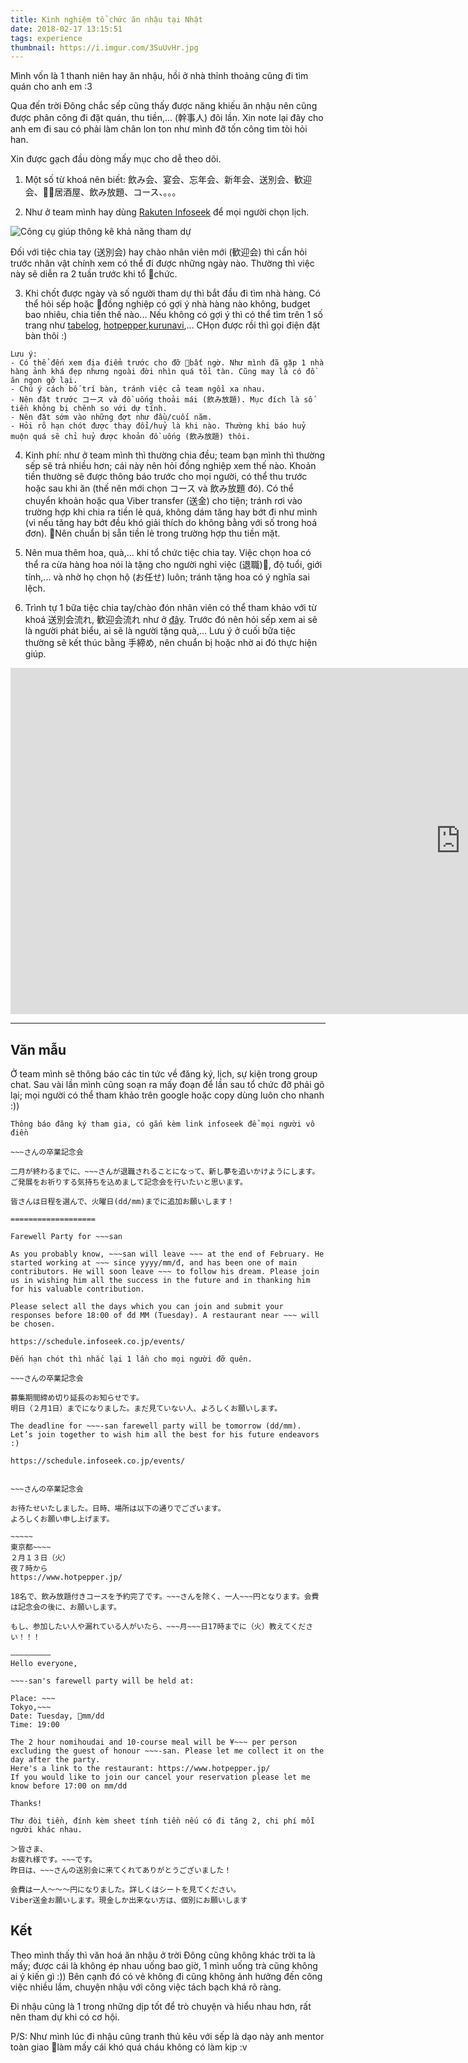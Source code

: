 ```yaml
---
title: Kinh nghiệm tổ chức ăn nhậu tại Nhật
date: 2018-02-17 13:15:51
tags: experience
thumbnail: https://i.imgur.com/3SuUvHr.jpg
---
```


Mình vốn là 1 thanh niên hay ăn nhậu, hồi ở nhà thỉnh thoảng cũng đi tìm quán cho anh em :3

Qua đến trời Đông chắc sếp cũng thấy được năng khiếu ăn nhậu nên cũng được phân công đi đặt quán, thu tiền,... (幹事人) đôi lần. Xin note lại đây cho anh em đi sau có phải làm chân lon ton như mình đỡ tốn công tìm tòi hỏi han.

<!-- more -->

Xin được gạch đầu dòng mấy mục cho dễ theo dõi.

1. Một số từ khoá nên biết: 飲み会、宴会、忘年会、新年会、送別会、歓迎会、居酒屋、飲み放題、コース、。。。

2. Như ở team mình hay dùng [Rakuten Infoseek](https://schedule.infoseek.co.jp/) để mọi người chọn lịch.

![Công cụ giúp thông kê khả năng tham dự](https://i.imgur.com/sMFBX3v.png)

Đối với tiệc chia tay (送別会) hay chào nhân viên mới (歓迎会) thì cần hỏi trước nhân vật chính xem có thể đi được những ngày nào. Thường thì việc này sẽ diễn ra 2 tuần trước khi tổ chức.

3. Khi chốt được ngày và số người tham dự thì bắt đầu đi tìm nhà hàng. Có thể hỏi sếp hoặc đồng nghiệp có gợi ý nhà hàng nào không, budget bao nhiêu, chia tiền thế nào... Nếu không có gợi ý thì có thể tìm trên 1 số trang như [tabelog](https://tabelog.com/), [hotpepper](https://www.hotpepper.jp/),[kurunavi](https://r.gnavi.co.jp/),... CHọn được rồi thì gọi điện đặt bàn thôi :)
```
Lưu ý:
- Có thể đến xem địa điểm trước cho đỡ bất ngờ. Như mình đã gặp 1 nhà hàng ảnh khá đẹp nhưng ngoài đời nhìn quá tồi tàn. Cũng may là có đồ ăn ngon gỡ lại.
- Chú ý cách bố trí bàn, tránh việc cả team ngồi xa nhau.
- Nên đặt trước コース và đồ uống thoải mái (飲み放題). Mục đích là số tiền không bị chênh so với dự tính.
- Nên đặt sớm vào những đợt như đầu/cuối năm.
- Hỏi rõ hạn chót được thay đổi/huỷ là khi nào. Thường khi báo huỷ muộn quá sẽ chỉ huỷ được khoản đồ uống (飲み放題) thôi.
```
4. Kinh phí: như ở team mình thì thường chia đều; team bạn mình thì thường sếp sẽ trả nhiều hơn; cái này nên hỏi đồng nghiệp xem thế nào. Khoản tiền thường sẽ được thông báo trước cho mọi người, có thể thu trước hoặc sau khi ăn (thế nên mới chọn コース và 飲み放題 đó). Có thể chuyển khoản hoặc qua Viber transfer (送金) cho tiện; tránh rơi vào trường hợp khi chia ra tiền lẻ quá, không dám tăng hay bớt đi như mình (vì nếu tăng hay bớt đều khó giải thích do không bằng với số trong hoá đơn). Nên chuẩn bị sẵn tiền lẻ trong trường hợp thu tiền mặt.

5. Nên mua thêm hoa, quà,... khi tổ chức tiệc chia tay. Việc chọn hoa có thể ra cừa hàng hoa nói là tặng cho người nghỉ việc (退職), độ tuổi, giới tính,... và nhờ họ chọn hộ (お任せ) luôn; tránh tặng hoa có ý nghĩa sai lệch.

6. Trình tự 1 bữa tiệc chia tay/chào đón nhân viên có thể tham khảo với từ khoá 送別会流れ,
歓迎会流れ như ở [đây](https://hitosara.com/season/kansougeikai/kanji_soubetsukai/). Trước đó nên hỏi sếp xem ai sẽ là người phát biểu, ai sẽ là người tặng quà,... Lưu ý ở cuối bữa tiệc thường sẽ kết thúc bằng 手締め, nên chuẩn bị hoặc nhờ ai đó thực hiện giúp.

<iframe width="1440" height="554" src="https://www.youtube.com/embed/_cqHI8EWgJ8?ecver=1" frameborder="0" allow="autoplay; encrypted-media" allowfullscreen></iframe>

***
## Văn mẫu

Ở team mình sẽ thông báo các tin tức về đăng ký, lịch, sự kiện trong group chat. Sau vài lần mình cũng soạn ra mấy đoạn để lần sau tổ chức đỡ phải gõ lại; mọi người có thể tham khảo trên google hoặc copy dùng luôn cho nhanh :))

```
Thông báo đăng ký tham gia, có gắn kèm link infoseek để mọi người vô điền

~~~さんの卒業記念会

二月が終わるまでに、~~~さんが退職されることになって、新し夢を追いかけようにします。ご発展をお祈りする気持ちを込めまして記念会を行いたいと思います。

皆さんは日程を選んで、火曜日(dd/mm)までに追加お願いします！

===================

Farewell Party for ~~~san

As you probably know, ~~~san will leave ~~~ at the end of February. He started working at ~~~ since yyyy/mm/đ, and has been one of main contributors. He will soon leave ~~~ to follow his dream. Please join us in wishing him all the success in the future and in thanking him for his valuable contribution.

Please select all the days which you can join and submit your responses before 18:00 of đd MM (Tuesday). A restaurant near ~~~ will be chosen.

https://schedule.infoseek.co.jp/events/
```

```
Đến hạn chót thì nhắc lại 1 lần cho mọi người đỡ quên.

~~~さんの卒業記念会

募集期間締め切り延長のお知らせです。
明日（２月1日）までになりました。まだ見ていない人、よろしくお願いします。

The deadline for ~~~-san farewell party will be tomorrow (dd/mm). Let’s join together to wish him all the best for his future endeavors :)

https://schedule.infoseek.co.jp/events/
```

```

~~~さんの卒業記念会

お待たせいたしました。日時、場所は以下の通りでございます。
よろしくお願い申し上げます。

~~~~~
東京都~~~~
２月１３日（火）
夜７時から
https://www.hotpepper.jp/

18名で、飲み放題付きコースを予約完了です。~~~さんを除く、一人~~~円となります。会費は記念会の後に、お願いします。

もし、参加したい人や漏れている人がいたら、~~~月~~~日17時までに（火）教えてください！！！

—————————
Hello everyone,

~~~-san's farewell party will be held at:

Place: ~~~
Tokyo,~~~
Date: Tuesday, mm/dd
Time: 19:00

The 2 hour nomihoudai and 10-course meal will be ¥~~~ per person excluding the guest of honour ~~~-san. Please let me collect it on the day after the party.
Here's a link to the restaurant: https://www.hotpepper.jp/
If you would like to join our cancel your reservation please let me know before 17:00 on mm/dd

Thanks!

```

```
Thư đòi tiền, đính kèm sheet tính tiền nếu có đi tăng 2, chi phí mỗi người khác nhau.

＞皆さま、
お疲れ様です。~~~です。
昨日は、~~~さんの送別会に来てくれてありがとうございました！

会費は一人〜〜〜円になりました。詳しくはシートを見てください。
Viber送金お願いします。現金しか出来ない方は、個別にお願いします

```

## Kết
Theo mình thấy thì văn hoá ăn nhậu ở trời Đông cũng không khác trời ta là mấy; được cái là không ép nhau uống bao giờ, 1 mình uống trà cũng không ai ý kiến gì :)) Bên cạnh đó có vẻ không đi cũng không ảnh hưởng đến công việc nhiều lắm, chuyện nhậu với công việc tách bạch khá rõ ràng.

Đi nhậu cũng là 1 trong những dịp tốt để trò chuyện và hiểu nhau hơn, rất nên tham dự khi có cơ hội.

P/S: Như mình lúc đi nhậu cũng tranh thủ kêu với sếp là dạo này anh mentor toàn giao làm mấy cái khó quá cháu không có làm kịp :v